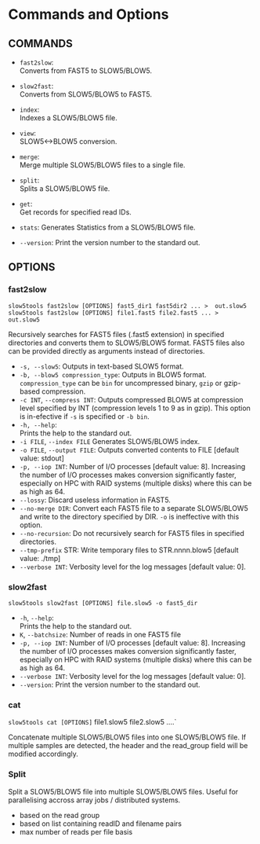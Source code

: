 # Commands and Options

## COMMANDS 

* `fast2slow`:               
         Converts from FAST5 to SLOW5/BLOW5.
* `slow2fast`:    
         Converts from SLOW5/BLOW5 to FAST5.
* `index`:           
         Indexes a SLOW5/BLOW5 file.
* `view`:          
         SLOW5<->BLOW5 conversion.   
* `merge`:          
         Merge multiple SLOW5/BLOW5 files to a single file.
* `split`:          
         Splits a SLOW5/BLOW5 file.
* `get`:          
         Get records for specified read IDs.         
* `stats`:
         Generates Statistics from a SLOW5/BLOW5 file.

*  `--version`:
    Print the version number to the standard out. 

## OPTIONS

### fast2slow

`slow5tools fast2slow [OPTIONS] fast5_dir1 fast5dir2 ... >  out.slow5`
`slow5tools fast2slow [OPTIONS] file1.fast5 file2.fast5 ... >  out.slow5`

Recursively searches for FAST5 files (.fast5 extension) in specified directories and converts them to SLOW5/BLOW5 format. FAST5 files also can be provided directly as arguments instead of directories.

*  `-s, --slow5`:
   Outputs in text-based SLOW5 format.
*  `-b, --blow5 compression_type`:
   Outputs in BLOW5 format. `compression_type` can be `bin` for uncompressed binary, `gzip` or gzip-based compression.
*  `-c INT`, `--compress INT`:
   Outputs compressed BLOW5 at compression level specified by INT (compression levels 1 to 9 as in gzip). This option is in-efective if `-s` is specified or `-b bin`.
*  `-h, --help`:                           
   Prints the help to the standard out.
*  `-i FILE`, `--index FILE`
   Generates SLOW5/BLOW5 index.
*  `-o FILE`, `--output FILE`:
   Outputs converted contents to FILE [default value: stdout]
*  `-p, --iop INT`:
    Number of I/O processes [default value: 8]. Increasing the number of I/O processes makes conversion significantly faster, especially on HPC with RAID systems (multiple disks) where this can be as high as 64. 
*   `--lossy`:
    Discard useless information in FAST5.
*  `--no-merge DIR`:
    Convert each FAST5 file to a separate SLOW5/BLOW5 and write to the directory specified by DIR. `-o` is ineffective with this option.
*  `--no-recursion`:
    Do not recursively search for FAST5 files in specified directories.   
*  `--tmp-prefix` STR:
    Write temporary files to STR.nnnn.blow5 [default value: ./tmp]
*  `--verbose INT`:
    Verbosity level for the log messages [default value: 0].



### slow2fast

`slow5tools slow2fast [OPTIONS] file.slow5 -o fast5_dir`

*  `-h`, `--help`:                           
   Prints the help to the standard out.
*  `K`, `--batchsize`: 
         Number of reads in one FAST5 file
*  `-p, --iop INT`:
    Number of I/O processes [default value: 8]. Increasing the number of I/O processes makes conversion significantly faster, especially on HPC with RAID systems (multiple disks) where this can be as high as 64.  
*  `--verbose INT`:
    Verbosity level for the log messages [default value: 0].
*  `--version`: 
    Print the version number to the standard out. 
    
    
### cat

`slow5tools cat [OPTIONS]` file1.slow5 file2.slow5 ....`

Concatenate multiple SLOW5/BLOW5 files into one SLOW5/BLOW5 file. If multiple samples are detected, the header and the read_group field will be modified accordingly.


### Split

Split a SLOW5/BLOW5 file into multiple SLOW5/BLOW5 files. Useful for parallelising accross array jobs / distributed systems.
- based on the read group
- based on list containing readID and filename pairs
- max number of reads per file basis

    
    
